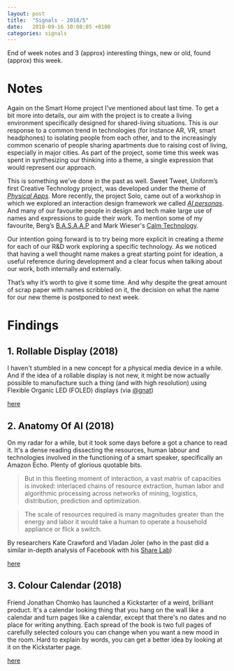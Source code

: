 ```yaml
---
layout: post
title:  "Signals - 2018/5"
date:   2018-09-16 10:08:05 +0100
categories: signals
---
```



End of week notes and 3 (approx) interesting things, new or old, found (approx) this week.

# Notes

Again on the Smart Home project I've mentioned about last time. To get a bit more into details, our aim with the project is to create a living environment specifically designed for shared-living situations. This is our response to a common trend in technologies (for instance AR, VR, smart headphones) to isolating people from each other, and to the increasingly common scenario of people sharing apartments due to raising cost of living, especially in major cities. As part of the project, some time this week was spent in synthesizing our thinking into a theme, a single expression that would represent our approach.

This is something we’ve done in the past as well. Sweet Tweet, Uniform’s first Creative Technology project, was developed under the theme of [_Physical Apps_](https://olduniform.uniformstaging.net/work/projects/uniform-sweet-tweet/). More recently, the project Solo, came out of a workshop in which we explored an interaction design framework we called [_AI personas_](https://uniform.net/about/blog/designing-with-ai). And many of our favourite people in design and tech make large use of names and expressions to guide their work. To mention some of my favourite, Berg’s [B.A.S.A.A.P](https://berglondon.com/blog/2010/09/04/b-a-s-a-a-p/) and Mark Wieser's [Calm Technology](https://calmtech.com/papers/designing-calm-technology.html).

Our intention going forward is to try being more explicit in creating a _theme_ for each of our R&D work exploring a specific technology. As we noticed that having a well thought name makes a great starting point for ideation, a useful reference during development and a clear focus when talking about our work, both internally and externally.

That’s why it’s worth to give it some time. And why despite the great amount of scrap paper with names scribbled on it, the decision on what the name for our new theme is postponed to next week.




# Findings

## 1. Rollable Display (2018)

I haven't stumbled in a new concept for a physical media device in a while. And if the idea of a rollable display is not new, it might be now actually possible to manufacture such a thing (and with high resolution) using Flexible Organic LED (FOLED) displays (via [@gnat](https://twitter.com/gnat))

[here](https://static1.squarespace.com/static/519d10a2e4b090350a2b66a0/t/5b81943b0e2e72fa78f1fcc5/1535218819039/MagicScrollWand-MobileHCI2018+Final+CRC+v6.0.pdf)

## 2. Anatomy Of AI (2018)

On my radar for a while, but it took some days before a got a chance to read it. It's a dense reading dissecting the resources, human labour and technologies involved in the functioning of a smart speaker, specifically an Amazon Echo. Plenty of glorious quotable bits.

> But in this fleeting moment of interaction, a vast matrix of capacities is invoked: interlaced chains of resource extraction, human labor and algorithmic processing across networks of mining, logistics, distribution, prediction and optimization.

> The scale of resources required is many magnitudes greater than the energy and labor it would take a human to operate a household appliance or flick a switch.

By researchers Kate Crawford and Vladan Joler (who in the past did a similar in-depth analysis of Facebook with his [Share Lab](https://labs.rs/en/category/facebook-research/))

[here](https://anatomyof.ai/)

## 3. Colour Calendar (2018)

Friend Jonathan Chomko has launched a Kickstarter of a weird, brilliant product. It's a calendar looking thing that you hang on the wall like a calendar and turn pages like a calendar, except that there's no dates and no place for writing anything. Each spread of the book is two full pages of carefully selected colours you can change when you want a new mood in the room. Hard to explain by words, you can get a better idea by looking at it on the Kickstarter page. 

[here](https://www.kickstarter.com/projects/2460460/colour-calendar?ref=project_build)
